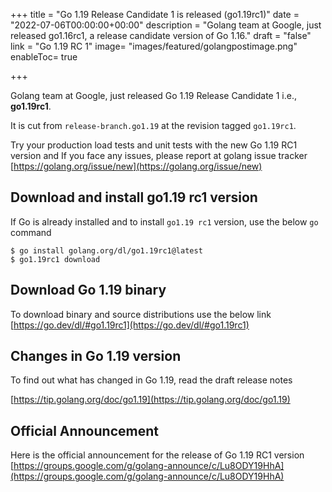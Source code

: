+++
title = "Go 1.19 Release Candidate 1 is released (go1.19rc1)"
date = "2022-07-06T00:00:00+00:00"
description = "Golang team at Google, just released go1.16rc1, a release candidate version of Go 1.16."
draft = "false"
link = "Go 1.19 RC 1"
image= "images/featured/golangpostimage.png"
enableToc= true

+++

Golang team at Google, just released  Go 1.19 Release Candidate 1 i.e., **go1.19rc1**.

It is cut from `release-branch.go1.19` at the revision tagged `go1.19rc1`.

Try your production load tests and unit tests with the new Go 1.19 RC1 version and If you face any issues, please report at golang issue tracker [https://golang.org/issue/new](https://golang.org/issue/new)

## Download and install go1.19 rc1 version

If Go is already installed and to install `go1.19 rc1`  version, use the below `go` command

```
$ go install golang.org/dl/go1.19rc1@latest
$ go1.19rc1 download
```

## Download Go 1.19 binary

To download binary and source distributions use the below link
[https://go.dev/dl/#go1.19rc1](https://go.dev/dl/#go1.19rc1)

## Changes in Go 1.19 version

To find out what has changed in Go 1.19, read the draft release notes

[https://tip.golang.org/doc/go1.19](https://tip.golang.org/doc/go1.19)

## Official Announcement

Here is the official announcement for the release of Go 1.19 RC1 version 
[https://groups.google.com/g/golang-announce/c/Lu8ODY19HhA](https://groups.google.com/g/golang-announce/c/Lu8ODY19HhA)

